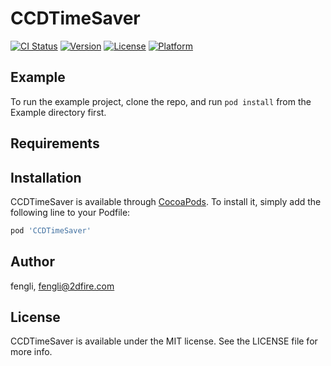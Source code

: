# CCDTimeSaver

[![CI Status](https://img.shields.io/travis/fengli/CCDTimeSaver.svg?style=flat)](https://travis-ci.org/fengli/CCDTimeSaver)
[![Version](https://img.shields.io/cocoapods/v/CCDTimeSaver.svg?style=flat)](https://cocoapods.org/pods/CCDTimeSaver)
[![License](https://img.shields.io/cocoapods/l/CCDTimeSaver.svg?style=flat)](https://cocoapods.org/pods/CCDTimeSaver)
[![Platform](https://img.shields.io/cocoapods/p/CCDTimeSaver.svg?style=flat)](https://cocoapods.org/pods/CCDTimeSaver)

## Example

To run the example project, clone the repo, and run `pod install` from the Example directory first.

## Requirements

## Installation

CCDTimeSaver is available through [CocoaPods](https://cocoapods.org). To install
it, simply add the following line to your Podfile:

```ruby
pod 'CCDTimeSaver'
```

## Author

fengli, fengli@2dfire.com

## License

CCDTimeSaver is available under the MIT license. See the LICENSE file for more info.
